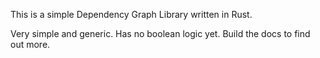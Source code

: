 This is a simple Dependency Graph Library written in Rust.

Very simple and generic.  Has no boolean logic yet.  Build the docs to find out more.
